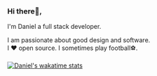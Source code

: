 ### Hi there👋,

I'm Daniel a full stack developer.

I am passionate about good design and software. 
<br/>
I ❤️ open source. I sometimes play football⚽.
<br/>
<br />
[![Daniel's wakatime stats](https://github-readme-stats.vercel.app/api/wakatime?username=@incrediblejagur)](https://github.com/anuraghazra/github-readme-stats)
